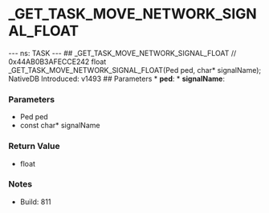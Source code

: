 # _GET_TASK_MOVE_NETWORK_SIGNAL_FLOAT

--- ns: TASK --- ## _GET_TASK_MOVE_NETWORK_SIGNAL_FLOAT  // 0x44AB0B3AFECCE242 float _GET_TASK_MOVE_NETWORK_SIGNAL_FLOAT(Ped ped, char* signalName);  NativeDB Introduced: v1493  ## Parameters * **ped**: * **signalName**:

### Parameters
* Ped ped
* const char* signalName

### Return Value
* float

### Notes
* Build: 811

